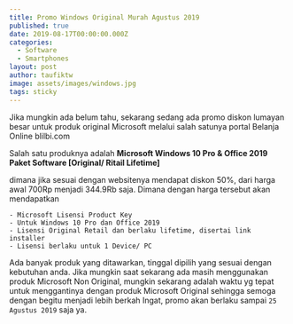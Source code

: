 ```yaml
---
title: Promo Windows Original Murah Agustus 2019
published: true
date: 2019-08-17T00:00:00.000Z
categories:
  - Software
  - Smartphones
layout: post
author: taufiktw
image: assets/images/windows.jpg
tags: sticky
---
```


Jika mungkin ada belum tahu, sekarang sedang ada promo diskon lumayan besar untuk produk original Microsoft melalui salah satunya portal Belanja Online blilbi.com

Salah satu produknya adalah **Microsoft Windows 10 Pro & Office 2019 Paket Software [Original/ Ritail Lifetime]**

dimana jika sesuai dengan websitenya mendapat diskon 50%, dari harga awal 700Rp menjadi 344.9Rb saja. Dimana dengan harga tersebut akan mendapatkan

```
- Microsoft Lisensi Product Key
- Untuk Windows 10 Pro dan Office 2019
- Lisensi Original Retail dan berlaku lifetime, disertai link installer
- Lisensi berlaku untuk 1 Device/ PC
```
Ada banyak produk yang ditawarkan, tinggal dipilih yang sesuai dengan kebutuhan anda.
Jika mungkin saat sekarang ada masih menggunakan produk Microsoft Non Original, mungkin sekarang adalah waktu yg tepat untuk menggantinya dengan produk Microsoft Original sehingga semoga dengan begitu menjadi lebih berkah
Ingat, promo akan berlaku sampai `25 Agustus 2019` saja ya.
